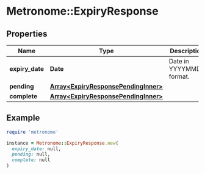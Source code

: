 # Metronome::ExpiryResponse

## Properties

| Name | Type | Description | Notes |
| ---- | ---- | ----------- | ----- |
| **expiry_date** | **Date** | Date in YYYYMMDD format. |  |
| **pending** | [**Array&lt;ExpiryResponsePendingInner&gt;**](ExpiryResponsePendingInner.md) |  |  |
| **complete** | [**Array&lt;ExpiryResponsePendingInner&gt;**](ExpiryResponsePendingInner.md) |  |  |

## Example

```ruby
require 'metronome'

instance = Metronome::ExpiryResponse.new(
  expiry_date: null,
  pending: null,
  complete: null
)
```

